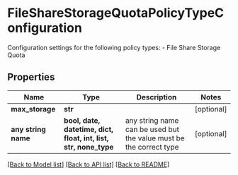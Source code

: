 # FileShareStorageQuotaPolicyTypeConfiguration

Configuration settings for the following policy types: - File Share Storage Quota 

## Properties
Name | Type | Description | Notes
------------ | ------------- | ------------- | -------------
**max_storage** | **str** |  | [optional] 
**any string name** | **bool, date, datetime, dict, float, int, list, str, none_type** | any string name can be used but the value must be the correct type | [optional]

[[Back to Model list]](../README.md#documentation-for-models) [[Back to API list]](../README.md#documentation-for-api-endpoints) [[Back to README]](../README.md)


